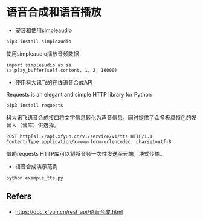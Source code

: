 # 语音合成和语音播放

* 安装和使用simpleaudio
```
pip3 install simpleaudio
```
使用simpleaudio播放音频数据
```
import simpleaudio as sa
sa.play_buffer(self.content, 1, 2, 16000)
```

* 使用科大讯飞的在线语音合成API

Requests is an elegant and simple HTTP library for Python
```
pip3 install requests
```

科大讯飞语音合成接口将文字信息转化为声音信息，同时提供了众多极具特色的发音人（音库）供选择。
```
POST http[s]://api.xfyun.cn/v1/service/v1/tts HTTP/1.1
Content-Type:application/x-www-form-urlencoded; charset=utf-8
```
借助requests HTTP库可以将将音频一次性发送至云端，块式传输。

* 语音合成演示范例
```
python example_tts.py
```
## Refers

* https://doc.xfyun.cn/rest_api/语音合成.html
